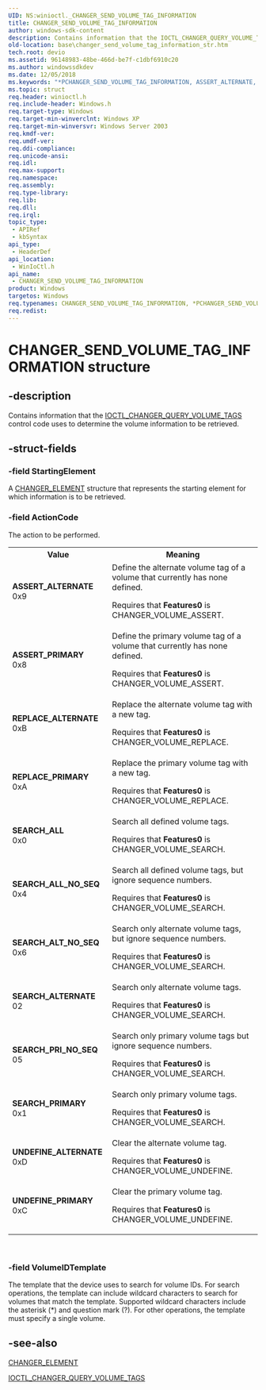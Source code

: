 ```yaml
---
UID: NS:winioctl._CHANGER_SEND_VOLUME_TAG_INFORMATION
title: CHANGER_SEND_VOLUME_TAG_INFORMATION
author: windows-sdk-content
description: Contains information that the IOCTL_CHANGER_QUERY_VOLUME_TAGS control code uses to determine the volume information to be retrieved.
old-location: base\changer_send_volume_tag_information_str.htm
tech.root: devio
ms.assetid: 96148983-48be-466d-be7f-c1dbf6910c20
ms.author: windowssdkdev
ms.date: 12/05/2018
ms.keywords: "*PCHANGER_SEND_VOLUME_TAG_INFORMATION, ASSERT_ALTERNATE, ASSERT_PRIMARY, CHANGER_SEND_VOLUME_TAG_INFORMATION, CHANGER_SEND_VOLUME_TAG_INFORMATION structure, PCHANGER_SEND_VOLUME_TAG_INFORMATION, PCHANGER_SEND_VOLUME_TAG_INFORMATION structure pointer, REPLACE_ALTERNATE, REPLACE_PRIMARY, SEARCH_ALL, SEARCH_ALL_NO_SEQ, SEARCH_ALTERNATE, SEARCH_ALT_NO_SEQ, SEARCH_PRIMARY, SEARCH_PRI_NO_SEQ, UNDEFINE_ALTERNATE, UNDEFINE_PRIMARY, _win32_changer_send_volume_tag_information_str, base.changer_send_volume_tag_information_str, winioctl/CHANGER_SEND_VOLUME_TAG_INFORMATION, winioctl/PCHANGER_SEND_VOLUME_TAG_INFORMATION"
ms.topic: struct
req.header: winioctl.h
req.include-header: Windows.h
req.target-type: Windows
req.target-min-winverclnt: Windows XP
req.target-min-winversvr: Windows Server 2003
req.kmdf-ver: 
req.umdf-ver: 
req.ddi-compliance: 
req.unicode-ansi: 
req.idl: 
req.max-support: 
req.namespace: 
req.assembly: 
req.type-library: 
req.lib: 
req.dll: 
req.irql: 
topic_type:
 - APIRef
 - kbSyntax
api_type:
 - HeaderDef
api_location:
 - WinIoCtl.h
api_name:
 - CHANGER_SEND_VOLUME_TAG_INFORMATION
product: Windows
targetos: Windows
req.typenames: CHANGER_SEND_VOLUME_TAG_INFORMATION, *PCHANGER_SEND_VOLUME_TAG_INFORMATION
req.redist: 
---
```


# CHANGER_SEND_VOLUME_TAG_INFORMATION structure


## -description


Contains information that the 
<a href="https://docs.microsoft.com/windows/desktop/api/winioctl/ni-winioctl-ioctl_changer_query_volume_tags">IOCTL_CHANGER_QUERY_VOLUME_TAGS</a> control code uses to determine the volume information to be retrieved.


## -struct-fields




### -field StartingElement

A 
<a href="https://docs.microsoft.com/windows/desktop/api/winioctl/ns-winioctl-_changer_element">CHANGER_ELEMENT</a> structure that represents the starting element for which information is to be retrieved.


### -field ActionCode

The action to be performed.

<table>
<tr>
<th>Value</th>
<th>Meaning</th>
</tr>
<tr>
<td width="40%"><a id="ASSERT_ALTERNATE"></a><a id="assert_alternate"></a><dl>
<dt><b>ASSERT_ALTERNATE</b></dt>
<dt>0x9</dt>
</dl>
</td>
<td width="60%">
Define the alternate volume tag of a volume that currently has none defined. 




Requires that <b>Features0</b> is CHANGER_VOLUME_ASSERT.

</td>
</tr>
<tr>
<td width="40%"><a id="ASSERT_PRIMARY"></a><a id="assert_primary"></a><dl>
<dt><b>ASSERT_PRIMARY</b></dt>
<dt>0x8</dt>
</dl>
</td>
<td width="60%">
Define the primary volume tag of a volume that currently has none defined. 




Requires that <b>Features0</b> is CHANGER_VOLUME_ASSERT.

</td>
</tr>
<tr>
<td width="40%"><a id="REPLACE_ALTERNATE"></a><a id="replace_alternate"></a><dl>
<dt><b>REPLACE_ALTERNATE</b></dt>
<dt>0xB</dt>
</dl>
</td>
<td width="60%">
Replace the alternate volume tag with a new tag. 




Requires that <b>Features0</b> is CHANGER_VOLUME_REPLACE.

</td>
</tr>
<tr>
<td width="40%"><a id="REPLACE_PRIMARY"></a><a id="replace_primary"></a><dl>
<dt><b>REPLACE_PRIMARY</b></dt>
<dt>0xA</dt>
</dl>
</td>
<td width="60%">
Replace the primary volume tag with a new tag. 




Requires that <b>Features0</b> is CHANGER_VOLUME_REPLACE.

</td>
</tr>
<tr>
<td width="40%"><a id="SEARCH_ALL"></a><a id="search_all"></a><dl>
<dt><b>SEARCH_ALL</b></dt>
<dt>0x0</dt>
</dl>
</td>
<td width="60%">
Search all defined volume tags. 




Requires that <b>Features0</b> is CHANGER_VOLUME_SEARCH.

</td>
</tr>
<tr>
<td width="40%"><a id="SEARCH_ALL_NO_SEQ"></a><a id="search_all_no_seq"></a><dl>
<dt><b>SEARCH_ALL_NO_SEQ</b></dt>
<dt>0x4</dt>
</dl>
</td>
<td width="60%">
Search all defined volume tags, but ignore sequence numbers. 




Requires that <b>Features0</b> is CHANGER_VOLUME_SEARCH.

</td>
</tr>
<tr>
<td width="40%"><a id="SEARCH_ALT_NO_SEQ"></a><a id="search_alt_no_seq"></a><dl>
<dt><b>SEARCH_ALT_NO_SEQ</b></dt>
<dt>0x6</dt>
</dl>
</td>
<td width="60%">
Search only alternate volume tags, but ignore sequence numbers. 




Requires that <b>Features0</b> is CHANGER_VOLUME_SEARCH.

</td>
</tr>
<tr>
<td width="40%"><a id="SEARCH_ALTERNATE"></a><a id="search_alternate"></a><dl>
<dt><b>SEARCH_ALTERNATE</b></dt>
<dt>02</dt>
</dl>
</td>
<td width="60%">
Search only alternate volume tags. 




Requires that <b>Features0</b> is CHANGER_VOLUME_SEARCH.

</td>
</tr>
<tr>
<td width="40%"><a id="SEARCH_PRI_NO_SEQ"></a><a id="search_pri_no_seq"></a><dl>
<dt><b>SEARCH_PRI_NO_SEQ</b></dt>
<dt>05</dt>
</dl>
</td>
<td width="60%">
Search only primary volume tags but ignore sequence numbers. 




Requires that <b>Features0</b> is CHANGER_VOLUME_SEARCH.

</td>
</tr>
<tr>
<td width="40%"><a id="SEARCH_PRIMARY"></a><a id="search_primary"></a><dl>
<dt><b>SEARCH_PRIMARY</b></dt>
<dt>0x1</dt>
</dl>
</td>
<td width="60%">
Search only primary volume tags. 




Requires that <b>Features0</b> is CHANGER_VOLUME_SEARCH.

</td>
</tr>
<tr>
<td width="40%"><a id="UNDEFINE_ALTERNATE"></a><a id="undefine_alternate"></a><dl>
<dt><b>UNDEFINE_ALTERNATE</b></dt>
<dt>0xD</dt>
</dl>
</td>
<td width="60%">
Clear the alternate volume tag. 




Requires that <b>Features0</b> is CHANGER_VOLUME_UNDEFINE.

</td>
</tr>
<tr>
<td width="40%"><a id="UNDEFINE_PRIMARY"></a><a id="undefine_primary"></a><dl>
<dt><b>UNDEFINE_PRIMARY</b></dt>
<dt>0xC</dt>
</dl>
</td>
<td width="60%">
Clear the primary volume tag. 




Requires that <b>Features0</b> is CHANGER_VOLUME_UNDEFINE.

</td>
</tr>
</table>
 


### -field VolumeIDTemplate

The template that the device uses to search for volume IDs. For search operations, the template can include wildcard characters to search for volumes that match the template. Supported wildcard characters include the asterisk (*) and question mark (?). For other operations, the template must specify a single volume.


## -see-also




<a href="https://docs.microsoft.com/windows/desktop/api/winioctl/ns-winioctl-_changer_element">CHANGER_ELEMENT</a>



<a href="https://docs.microsoft.com/windows/desktop/api/winioctl/ni-winioctl-ioctl_changer_query_volume_tags">IOCTL_CHANGER_QUERY_VOLUME_TAGS</a>
 

 

